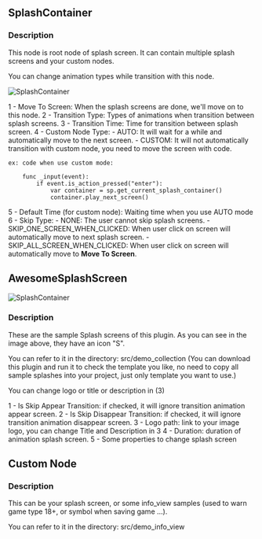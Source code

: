 
## SplashContainer

### Description

This node is root node of splash screen. It can contain multiple splash screens and your custom nodes.

You can change animation types while transition with this node.

![SplashContainer](https://github.com/duongvituan/godot-awesome-splash/blob/master/image_readme/container_splash.png)

1 - Move To Screen: When the splash screens are done, we'll move on to this node.
2 - Transition Type: Types of animations when transition between splash screens.
3 - Transition Time: Time for transition between splash screen.
4 - Custom Node Type: 
    - AUTO: It will wait for a while and automatically move to the next screen.
    - CUSTOM: It will not automatically transition with custom node, you need to move the screen with code.
    
    ex: code when use custom mode:
```
    func _input(event):
        if event.is_action_pressed("enter"):
            var container = sp.get_current_splash_container()
            container.play_next_screen()
```
    
5 - Default Time (for custom node): Waiting time when you use AUTO mode
6 - Skip Type:
    - NONE: The user cannot skip splash screens.
    - SKIP_ONE_SCREEN_WHEN_CLICKED: When user click on screen will automatically move to next splash screen.
    - SKIP_ALL_SCREEN_WHEN_CLICKED: When user click on screen will automatically move to **Move To Screen**.

## AwesomeSplashScreen

![SplashContainer](https://github.com/duongvituan/godot-awesome-splash/blob/master/image_readme/splash.png)


### Description

These are the sample Splash screens of this plugin. As you can see in the image above, they have an icon "S".

You can refer to it in the directory: src/demo_collection (You can download this plugin and run it to check the template you like, no need to copy all sample splashes into your project, just only template you want to use.)

You can change logo or title or description in (3)

1 - Is Skip Appear Transition: if checked, it will ignore transition animation appear screen.
2 - Is Skip Disappear Transition: if checked, it will ignore transition animation disappear screen.
3 - Logo path: link to your image logo, you can change Title and Description in 3
4 - Duration: duration of animation splash screen.
5 - Some properties to change splash screen


## Custom Node

### Description
This can be your splash screen, or some info_view samples (used to warn game type 18+, or symbol when saving game ...).

You can refer to it in the directory: src/demo_info_view
